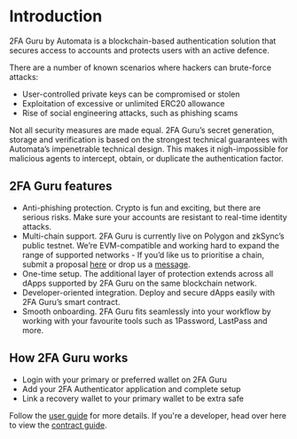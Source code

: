 # Introduction
2FA Guru by Automata is a blockchain-based authentication solution that secures access to accounts and protects users with an active defence. 

There are a number of known scenarios where hackers can brute-force attacks: 

- User-controlled private keys can be compromised or stolen
- Exploitation of excessive or unlimited ERC20 allowance 
- Rise of social engineering attacks, such as phishing scams 

Not all security measures are made equal. 2FA Guru’s secret generation, storage and verification is based on the strongest technical guarantees with Automata’s impenetrable technical design. This makes it nigh-impossible for malicious agents to intercept, obtain, or duplicate the authentication factor. 

## 2FA Guru features 
- Anti-phishing protection. Crypto is fun and exciting, but there are serious risks. Make sure your accounts are resistant to real-time identity attacks. 
- Multi-chain support. 2FA Guru is currently live on Polygon and zkSync’s public testnet. We’re EVM-compatible and working hard to expand the range of supported networks - If you’d like us to prioritise a chain, submit a proposal [here](https://forms.gle/xnwQZepySGiEyyNy9) or drop us a [message](mailto:2fa.guru@ata.network). 
- One-time setup. The additional layer of protection extends across all dApps supported by 2FA Guru on the same blockchain network. 
- Developer-oriented integration. Deploy and secure dApps easily with 2FA Guru’s smart contract. 
- Smooth onboarding. 2FA Guru fits seamlessly into your workflow by working with your favourite tools such as 1Password, LastPass and more. 

## How 2FA Guru works 

- Login with your primary or preferred wallet on 2FA Guru
- Add your 2FA Authenticator application and complete setup
- Link a recovery wallet to your primary wallet to be extra safe

Follow the [user guide](https://purple-desert-0fb5d1500-86.eastasia.azurestaticapps.net/2fa/users/guide/) for more details. If you're a developer, head over here to view the [contract guide](https://purple-desert-0fb5d1500-86.eastasia.azurestaticapps.net/2fa/contracts/summary/). 
